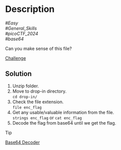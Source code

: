 # Description

_#Easy_<br>
_#General_Skills_<br>
_#picoCTF_2024_<br>
_#base64_<br>

Can you make sense of this file?

[Challenge](../repetitions/repetitions)

## Solution

1. Unzip folder.
2. Move to drop-in directory.<br>
   `cd drop-in/`
3. Check the file extension.<br>
   `file enc_flag`
4. Get any usable/valuable information from the file.<br>
   `strings enc_flag` or `cat enc_flag`
5. Decode the flag from base64 until we get the flag.

> [!TIP]
> [Base64 Decoder](https://www.base64decode.org/)
